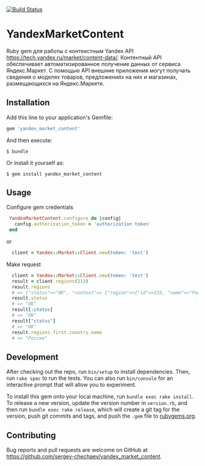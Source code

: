 [![Build Status](https://travis-ci.org/sergey-chechaev/yandex_market_content.svg?branch=master)](https://travis-ci.org/sergey-chechaev/yandex_market_content)

# YandexMarketContent

Ruby gem для работы с контекстным Yandex API https://tech.yandex.ru/market/content-data/. Контентный API обеспечивает автоматизированное получение данных от сервиса Яндекс.Маркет. С помощью API внешние приложения могут получать сведения о моделях товаров, предложениях на них и магазинах, размещающихся на Яндекс.Маркете.

## Installation

Add this line to your application's Gemfile:

```ruby
gem 'yandex_market_content'
```

And then execute:

    $ bundle

Or install it yourself as:

    $ gem install yandex_market_content

## Usage

Configure gem credentials 

```ruby
 YandexMarketContent.configure do |config|
   config.authorization_token = 'authorization token'
 end
```
or

```ruby
  client = Yandex::Market::Client.new(token: 'test') 
```
Make request

```ruby
  client = Yandex::Market::Client.new(token: 'test') 
  result = client.regions(213)
  result.regions
  # => {"status"=>"OK", "context"=> {"region"=>{"id"=>225, "name"=>"Россия", "type"=>"COUNTRY", "childCount"=>11, "country"=>{"id"=>225, "name"=>"Россия", "type"=>"COUNTRY", "childCount"=>11}},....
  result.status
  # => "OK"
  result[:status]
  # => "OK"
  result["status"]
  # => "OK"
  result.regions.first.country.name
  # => "Россия"
```


## Development

After checking out the repo, run `bin/setup` to install dependencies. Then, run `rake spec` to run the tests. You can also run `bin/console` for an interactive prompt that will allow you to experiment.

To install this gem onto your local machine, run `bundle exec rake install`. To release a new version, update the version number in `version.rb`, and then run `bundle exec rake release`, which will create a git tag for the version, push git commits and tags, and push the `.gem` file to [rubygems.org](https://rubygems.org/gems/yandex_market_content).

## Contributing

Bug reports and pull requests are welcome on GitHub at https://github.com/sergey-chechaev/yandex_market_content.


